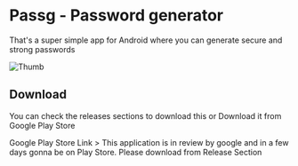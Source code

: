 # Passg - Password generator

That's a super simple app for Android where you can generate secure and strong passwords



![Thumb](https://user-images.githubusercontent.com/86686024/209860154-aaaac409-c4f9-47cc-b81a-7694797370d3.png)


## Download

You can check the releases sections to download this  or Download it from Google Play Store

Google Play Store Link > This application is in review by google and in a few days gonna be on Play Store. Please download from Release Section
